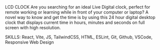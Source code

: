 LCD CLOCK
Are you searching for an ideal Live Digital clock, perfect for remote working or learning while in front
of your computer or laptop? A novel way to know and get the time is by using this 24 hour digital
desktop clock that displays current time in hours, minutes and seconds on full screen with high resolution.

SKILLS: React, Vite, JS, TailwindCSS, HTML, ESLint, Git, Github, VSCode, Responsive Web Design